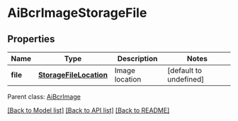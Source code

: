# AiBcrImageStorageFile

## Properties
Name | Type | Description | Notes
------------ | ------------- | ------------- | -------------
**file** | [**StorageFileLocation**](StorageFileLocation.md) | Image location              | [default to undefined]

 Parent class: [AiBcrImage](AiBcrImage.md)

[[Back to Model list]](README.md#documentation-for-models) [[Back to API list]](README.md#documentation-for-api-endpoints) [[Back to README]](README.md)
